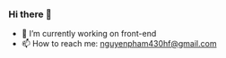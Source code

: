 ### Hi there 👋

- 🔭 I’m currently working on front-end 
- 📫 How to reach me: nguyenpham430hf@gmail.com


